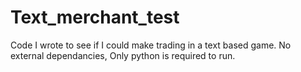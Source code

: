 # Text_merchant_test
Code I wrote to see if I could make trading in a text based game. 
No external dependancies, Only python is required to run.

